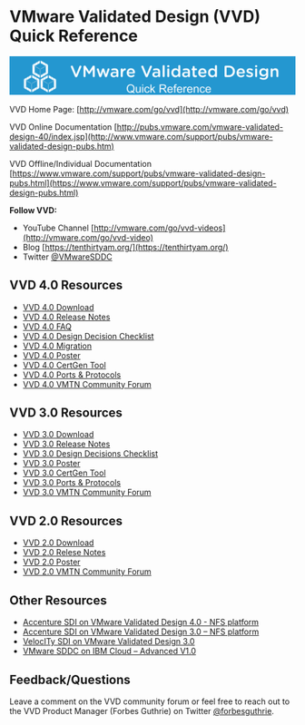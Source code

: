 # VMware Validated Design (VVD) Quick Reference

![](vvd.png)

VVD Home Page: [http://vmware.com/go/vvd](http://vmware.com/go/vvd)

VVD Online Documentation [http://pubs.vmware.com/vmware-validated-design-40/index.jsp](http://www.vmware.com/support/pubs/vmware-validated-design-pubs.htm)

VVD Offline/Individual Documentation [https://www.vmware.com/support/pubs/vmware-validated-design-pubs.html](https://www.vmware.com/support/pubs/vmware-validated-design-pubs.html)

**Follow VVD:**

* YouTube Channel [http://vmware.com/go/vvd-videos](http://vmware.com/go/vvd-video)
* Blog [https://tenthirtyam.org/](https://tenthirtyam.org/)
* Twitter [@VMwareSDDC](https://twitter.com/VMwareSDDC)

## VVD 4.0 Resources

* [VVD 4.0 Download](https://my.vmware.com/group/vmware/details?downloadGroup=VVD401&productId=634&rPId=14674)
* [VVD 4.0 Release Notes](http://pubs.vmware.com/Release_Notes/en/vvd/40/vmware-validated-design-40-release-notes.html)
* [VVD 4.0 FAQ](https://communities.vmware.com/docs/DOC-34266)
* [VVD 4.0 Design Decision Checklist](https://communities.vmware.com/docs/DOC-34171)
* [VVD 4.0 Migration](http://pubs.vmware.com/vmware-validated-design-40/topic/com.vmware.ICbase/PDF/vmware-validated-design-40-sddc-migration.pdf)
* [VVD 4.0 Poster](https://communities.vmware.com/docs/DOC-34308)
* [VVD 4.0 CertGen Tool](https://kb.vmware.com/kb/2146215)
* [VVD 4.0 Ports & Protocols](https://communities.vmware.com/docs/DOC-34307)
* [VVD 4.0 VMTN Community Forum](https://communities.vmware.com/community/vmtn/vvd/vmware-validated-design-for-sddc-4x)

## VVD 3.0 Resources

* [VVD 3.0 Download](https://my.vmware.com/group/vmware/details?downloadGroup=VVD302&productId=609&rPId=13350)
* [VVD 3.0 Release Notes](http://pubs.vmware.com/Release_Notes/en/vvd/302/vmware-validated-design-302-release-notes.html)
* [VVD 3.0 Design Decisions Checklist](https://communities.vmware.com/docs/DOC-33215)
* [VVD 3.0 Poster](https://communities.vmware.com/docs/DOC-32783)
* [VVD 3.0 CertGen Tool](https://kb.vmware.com/kb/2146215)
* [VVD 3.0 Ports & Protocols](https://communities.vmware.com/docs/DOC-33303)
* [VVD 3.0 VMTN Community Forum](https://communities.vmware.com/community/vmtn/vvd/vvd-sddc-3)

## VVD 2.0 Resources

* [VVD 2.0 Download](https://my.vmware.com/group/vmware/details?downloadGroup=VVD200&productId=589&rPId=11663)
* [VVD 2.0 Relese Notes](http://pubs.vmware.com/Release_Notes/en/vvd/20/vmware-validated-design-20-release-notes.html)
* [VVD 2.0 Poster](https://communities.vmware.com/docs/DOC-32782)
* [VVD 2.0 VMTN Community Forum](https://communities.vmware.com/community/vmtn/vvd/vvd-sddc-2)

## Other Resources

* [Accenture SDI on VMware Validated Design 4.0 - NFS platform](https://kb.vmware.com/kb/2149825)
* [Accenture SDI on VMware Validated Design 3.0 – NFS platform](https://kb.vmware.com/kb/2147267)
* [VelocITy SDI on VMware Validated Design 3.0](https://kb.vmware.com/kb/2148847)
* [VMware SDDC on IBM Cloud – Advanced V1.0](https://kb.vmware.com/kb/2144169)

## Feedback/Questions

Leave a comment on the VVD community forum or feel free to reach out to the VVD Product Manager (Forbes Guthrie) on Twitter [@forbesguthrie](https://twitter.com/forbesguthrie).


